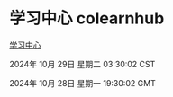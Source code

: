 # 学习中心 colearnhub
[学习中心](http://219.139.197.74:56308/colearnhub/)

2024年 10月 29日 星期二 03:30:02 CST

2024年 10月 28日 星期一 19:30:02 GMT
